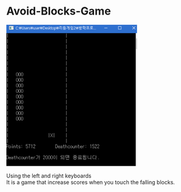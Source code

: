 # Avoid-Blocks-Game
![](main.png)

Using the left and right keyboards  
It is a game that increase scores when you touch the falling blocks.

